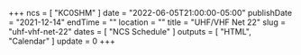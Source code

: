 +++
ncs = [ "KC0SHM" ]
date = "2022-06-05T21:00:00-05:00"
publishDate = "2021-12-14"
endTime = ""
location = ""
title = "UHF/VHF Net 22"
slug = "uhf-vhf-net-22"
dates = [ "NCS Schedule" ]
outputs = [ "HTML", "Calendar" ]
update = 0
+++
